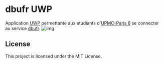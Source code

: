 # dbufr UWP

Application [UWP](https://msdn.microsoft.com/en-us/windows/uwp/get-started/whats-a-uwp) permettante aux etudiants d'[UPMC-Paris 6](http://upmc.fr/) se connecter au service [dbufr](https://www-dbufr.ufr-info-p6.jussieu.fr/lmd/2004/master/auths/seeStudentMarks.php).
![img](http://i.imgur.com/b6Txe2R.jpg)
## License

This project is licensed under the MIT License.

